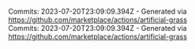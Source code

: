 Commits: 2023-07-20T23:09:09.394Z - Generated via https://github.com/marketplace/actions/artificial-grass
<br>
Commits: 2023-07-20T23:09:09.394Z - Generated via https://github.com/marketplace/actions/artificial-grass
<br>
